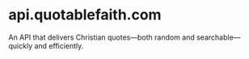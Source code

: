 # api.quotablefaith.com
An API that delivers Christian quotes—both random and searchable—quickly and efficiently.

